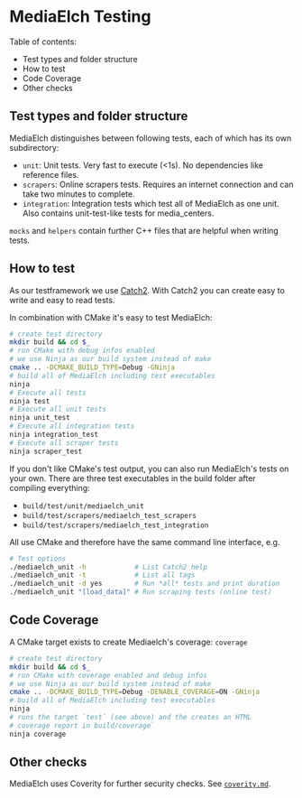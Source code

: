 # MediaElch Testing

Table of contents:

 - Test types and folder structure
 - How to test
 - Code Coverage
 - Other checks


## Test types and folder structure
MediaElch distinguishes between following tests, each of which has its
own subdirectory:

 - `unit`: Unit tests. Very fast to execute (<1s). No dependencies like reference files.
 - `scrapers`: Online scrapers tests. Requires an internet connection and
   can take two minutes to complete. 
 - `integration`: Integration tests which test all of MediaElch as one unit.
    Also contains unit-test-like tests for media_centers.

`mocks` and `helpers` contain further C++ files that are helpful when writing tests.


## How to test
As our testframework we use [Catch2](https://github.com/catchorg/Catch2).
With Catch2 you can create easy to write and easy to read tests.

In combination with CMake it's easy to test MediaElch:

```sh
# create test directory
mkdir build && cd $_
# run CMake with debug infos enabled
# we use Ninja as our build system instead of make
cmake .. -DCMAKE_BUILD_TYPE=Debug -GNinja
# build all of MediaElch including test executables
ninja
# Execute all tests
ninja test
# Execute all unit tests
ninja unit_test
# Execute all integration tests
ninja integration_test
# Execute all scraper tests
ninja scraper_test
```

If you don't like CMake's test output, you can also run MediaElch's tests on your own.
There are three test executables in the build folder after compiling everything:

 - `build/test/unit/mediaelch_unit`
 - `build/test/scrapers/mediaelch_test_scrapers`
 - `build/test/scrapers/mediaelch_test_integration`

All use CMake and therefore have the same command line interface, e.g.

```sh
# Test options
./mediaelch_unit -h            # List Catch2 help
./mediaelch_unit -t            # List all tags
./mediaelch_unit -d yes        # Run *all* tests and print duration
./mediaelch_unit "[load_data]" # Run scraping tests (online test)
```


## Code Coverage

A CMake target exists to create Mediaelch's coverage: `coverage`

```sh
# create test directory
mkdir build && cd $_
# run CMake with coverage enabled and debug infos
# we use Ninja as our build system instead of make
cmake .. -DCMAKE_BUILD_TYPE=Debug -DENABLE_COVERAGE=ON -GNinja
# build all of MediaElch including test executables
ninja
# runs the target `test` (see above) and the creates an HTML
# coverage report in build/coverage`
ninja coverage
```


## Other checks
MediaElch uses Coverity for further security checks.
See [`coverity.md`](../docs/admin/coverity.md).

